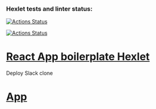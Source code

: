 ### Hexlet tests and linter status:
[![Actions Status](https://github.com/imikh1991/frontend-project-12/workflows/hexlet-check/badge.svg)](https://github.com/imikh1991/frontend-project-12/actions)

[![Actions Status](https://github.com/imikh1991/frontend-project-12/workflows/nodeci/badge.svg)](https://github.com/imikh1991/frontend-project-12/actions)


# [React App boilerplate Hexlet](https://js-react-hexlet-chat.onrender.com/)

Deploy Slack clone
# [App](https://frontend-project-12-production-ac69.up.railway.app/login)

